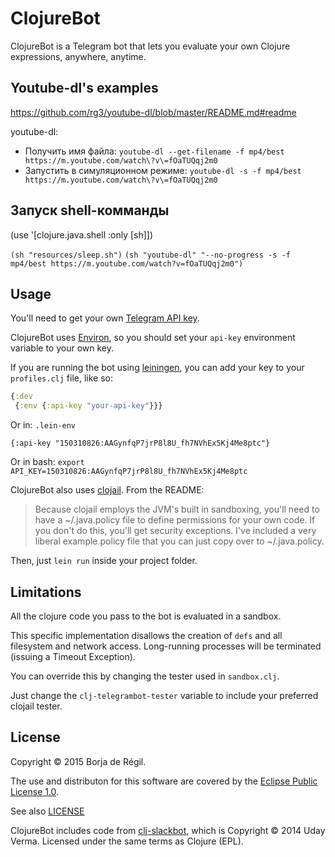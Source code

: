 # ClojureBot

ClojureBot is a Telegram bot that lets you evaluate your own Clojure expressions, anywhere, anytime.


## Youtube-dl's examples
<https://github.com/rg3/youtube-dl/blob/master/README.md#readme>

youtube-dl:
* Получить имя файла: `youtube-dl --get-filename -f mp4/best https://m.youtube.com/watch\?v\=fOaTUQqj2m0`
* Запустить в симуляционном режиме: `youtube-dl -s -f mp4/best https://m.youtube.com/watch\?v\=fOaTUQqj2m0`


## Запуск shell-комманды
(use '[clojure.java.shell :only [sh]])

`(sh "resources/sleep.sh")`
`(sh "youtube-dl" "--no-progress -s -f mp4/best https://m.youtube.com/watch?v=fOaTUQqj2m0")`



## Usage

You'll need to get your own [Telegram API key](https://core.telegram.org/bots#3-how-do-i-create-a-bot).

ClojureBot uses [Environ](https://github.com/weavejester/environ), so you should set your `api-key` environment variable to your own key.

If you are running the bot using [leiningen](http://leiningen.org), you can add your key to your `profiles.clj` file, like so:

```clojure
{:dev
 {:env {:api-key "your-api-key"}}}
```

Or in:
`.lein-env`
```
{:api-key "150310826:AAGynfqP7jrP8l8U_fh7NVhEx5Kj4Me8ptc"}
```

Or in bash:
`export API_KEY=150310826:AAGynfqP7jrP8l8U_fh7NVhEx5Kj4Me8ptc`

ClojureBot also uses [clojail](https://github.com/Raynes/clojail). From the README:

>Because clojail employs the JVM's built in sandboxing, you'll need to have a ~/.java.policy file to define permissions for your own code. If you don't do this, you'll get security exceptions. I've included a very liberal example.policy file that you can just copy over to ~/.java.policy.

Then, just `lein run` inside your project folder.

## Limitations

All the clojure code you pass to the bot is evaluated in a sandbox.

This specific implementation disallows the creation of `defs` and all filesystem and network access. Long-running processes will be terminated (issuing a Timeout Exception).

You can override this by changing the tester used in `sandbox.clj`.

Just change the `clj-telegrambot-tester` variable to include your preferred clojail tester.

## License

Copyright © 2015 Borja de Régil.

The use and distributon for this software are covered by the [Eclipse Public License 1.0](https://www.eclipse.org/legal/epl-v10.html).

See also [LICENSE](./LICENSE)

ClojureBot includes code from [clj-slackbot](https://github.com/verma/clj-slackbot), which is
Copyright © 2014 Uday Verma. Licensed under the same terms as Clojure (EPL).

